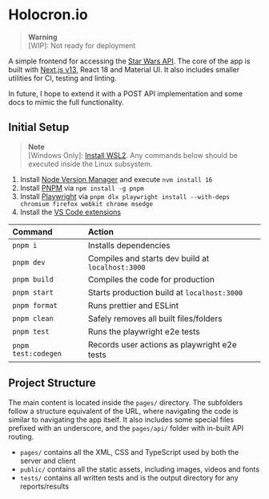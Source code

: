 # Holocron.io

> **Warning** <br> [WIP]: Not ready for deployment

A simple frontend for accessing the [Star Wars API](https://swapi.dev/). The core of the app is built with [Next.js v13](https://beta.nextjs.org/docs), React 18 and Material UI. It also includes smaller utilities for CI, testing and linting.

In future, I hope to extend it with a POST API implementation and some docs to mimic the full functionality.

## Initial Setup

> **Note** <br> [Windows Only]: [Install WSL2](https://learn.microsoft.com/en-gb/windows/wsl/install-manual). Any commands below should be executed inside the Linux subsystem.

1. Install [Node Version Manager](https://github.com/nvm-sh/nvm#installing-and-updating) and execute `nvm install 16`
2. Install [PNPM](https://pnpm.io/installation) via `npm install -g pnpm`
3. Install [Playwright](https://playwright.dev/docs/intro) via `pnpm dlx playwright install --with-deps chromium firefox webkit chrome msedge`
4. Install the [VS Code extensions](.vscode/extensions.json)

| Command             | Action                                            |
| :------------------ | :------------------------------------------------ |
| `pnpm i`            | Installs dependencies                             |
| `pnpm dev`          | Compiles and starts dev build at `localhost:3000` |
| `pnpm build`        | Compiles the code for production                  |
| `pnpm start`        | Starts production build at `localhost:3000`       |
| `pnpm format`       | Runs prettier and ESLint                          |
| `pnpm clean`        | Safely removes all built files/folders            |
| `pnpm test`         | Runs the playwright e2e tests                     |
| `pnpm test:codegen` | Records user actions as playwright e2e tests      |

## Project Structure

The main content is located inside the `pages/` directory. The subfolders follow a structure equivalent of the URL, where navigating the code is similar to navigating the app itself. It also includes some special files prefixed with an underscore, and the `pages/api/` folder with in-built API routing.

- `pages/` contains all the XML, CSS and TypeScript used by both the server and client
- `public/` contains all the static assets, including images, videos and fonts
- `tests/` contains all written tests and is the output directory for any reports/results
